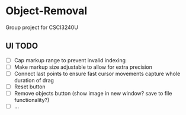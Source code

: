 # Object-Removal
Group project for CSCI3240U

## UI TODO
- [ ] Cap markup range to prevent invalid indexing
- [ ] Make markup size adjustable to allow for extra precision
- [ ] Connect last points to ensure fast cursor movements capture whole duration of drag
- [ ] Reset button
- [ ] Remove objects button (show image in new window? save to file functionality?)
- [ ] ...